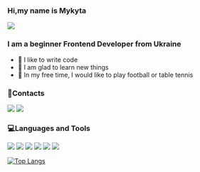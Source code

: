 <h3 align="left">Hi,my name is Mykyta</h3>

![](https://komarev.com/ghpvc/?username=nkovlev)

<h3 align="left">I am a beginner Frontend Developer from Ukraine</h3>

 - 💪 I like to write code
 - 💼 I am glad to learn new things
 - 🏓 In my free time, I would like to play football or table tennis

<h3 align="left">📱Contacts</h3>

<a href="mailto:nkovlev4@gmail.com"><img src="https://img.shields.io/badge/Gmail-white?style=for-the-badge&logo=Gmail&logoColor=red"/></a> <a href="https://telegram.me/nick_devweb"><img src="https://img.shields.io/badge/Telegram-white?style=for-the-badge&logo=Telegram&logoColor=blue"/></a>


<h3 align="left">💻Languages and Tools</h3>

<img src="https://img.shields.io/badge/HTML-gray?style=for-the-badge&logo=HTML5&logoColor=red"/> <img src="https://img.shields.io/badge/CSS-gray?style=for-the-badge&logo=CSS3&logoColor=blue"/> <img src="https://img.shields.io/badge/SAAS-gray?style=for-the-badge&logo=Sass&logoColor=pink"/> <img src="https://img.shields.io/badge/Javascript-gray?style=for-the-badge&logo=Javascript&logoColor=yellow"/> <img src="https://img.shields.io/badge/GIT-gray?style=for-the-badge&logo=Git&logoColor=red"/> <img src="https://img.shields.io/badge/Bootstrap-gray?style=for-the-badge&logo=Bootstrap&logoColor=EE82EE"/>


[![Top Langs](https://github-readme-stats.vercel.app/api/top-langs/?username=nkovlev&layout=compact)](https://github.com/anuraghazra/github-readme-stats)

